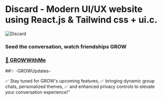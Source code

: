 # Discard - Modern UI/UX website using React.js & Tailwind css + ui.c.

![Discard](link)

### Seed the conversation, watch friendships GROW 

### [🌟 GROWWithMe ](https://www.linkedin.com/in/mahmoud114/)

##✨ -GROWUpdates- 

✅ Stay tuned for GROW's upcoming features,
✅ bringing dynamic group chats, personalized themes,
✅ and enhanced privacy controls to elevate your conversation experience!"
